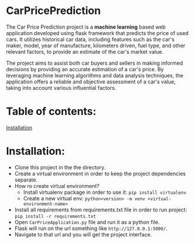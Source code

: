 # CarPricePrediction

The Car Price Prediction project is a **machine learning** based web application developed using flask framework that predicts the price of used cars. It utilizes historical car data, including features such as the car's maker, model, year of manufacture, kilometers driven, fuel type, and other relevant factors, to provide an estimate of the car's market value.

The project aims to assist both car buyers and sellers in making informed decisions by providing an accurate estimation of a car's price. By leveraging machine learning algorithms and data analysis techniques, the application offers a reliable and objective assessment of a car's value, taking into account various influential factors.

# Table of contents:

[Installation](#install)


<a id="install">
  
  # Installation:
  
  - Clone this project in the the directory.
  - Create a virtual environment in order to keep the project dependencies separate.
  - How ro create virtual environment?
      - Install virtualenv package in order to use it: `pip install virtualenv`
      - Create a new virtual env: `python<version> -m venv <virtual-environment-name>`
  - Install all requirements from requirements.txt file in order to run project: `pip install -r requirements.txt`
  - Open `CarPriceApplication.py` file and run it as a python file.
  - Flask will run on the url something like `http://127.0.0.1:5000/`.
  - Navigate to that url and you will get the project interface.
  
  
  
